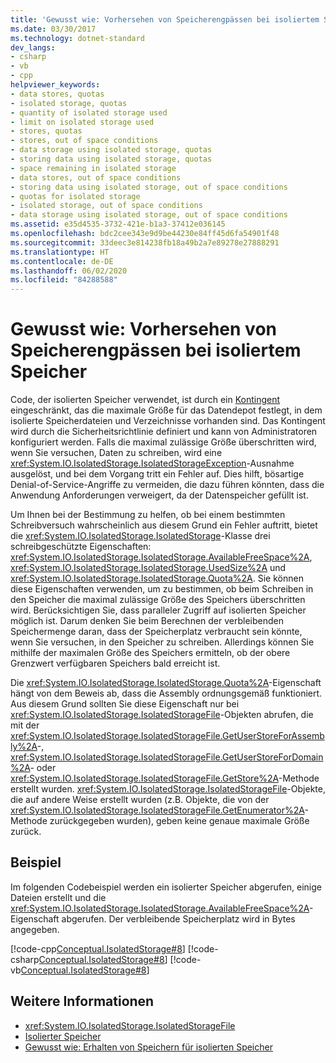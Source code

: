 ```yaml
---
title: 'Gewusst wie: Vorhersehen von Speicherengpässen bei isoliertem Speicher'
ms.date: 03/30/2017
ms.technology: dotnet-standard
dev_langs:
- csharp
- vb
- cpp
helpviewer_keywords:
- data stores, quotas
- isolated storage, quotas
- quantity of isolated storage used
- limit on isolated storage used
- stores, quotas
- stores, out of space conditions
- data storage using isolated storage, quotas
- storing data using isolated storage, quotas
- space remaining in isolated storage
- data stores, out of space conditions
- storing data using isolated storage, out of space conditions
- quotas for isolated storage
- isolated storage, out of space conditions
- data storage using isolated storage, out of space conditions
ms.assetid: e35d4535-3732-421e-b1a3-37412e036145
ms.openlocfilehash: bdc2cee343e9d9be44230e84ff45d6fa54901f48
ms.sourcegitcommit: 33deec3e814238fb18a49b2a7e89278e27888291
ms.translationtype: HT
ms.contentlocale: de-DE
ms.lasthandoff: 06/02/2020
ms.locfileid: "84288588"
---
```

# <a name="how-to-anticipate-out-of-space-conditions-with-isolated-storage"></a>Gewusst wie: Vorhersehen von Speicherengpässen bei isoliertem Speicher

Code, der isolierten Speicher verwendet, ist durch ein [Kontingent](isolated-storage.md#quotas) eingeschränkt, das die maximale Größe für das Datendepot festlegt, in dem isolierte Speicherdateien und Verzeichnisse vorhanden sind. Das Kontingent wird durch die Sicherheitsrichtlinie definiert und kann von Administratoren konfiguriert werden. Falls die maximal zulässige Größe überschritten wird, wenn Sie versuchen, Daten zu schreiben, wird eine <xref:System.IO.IsolatedStorage.IsolatedStorageException>-Ausnahme ausgelöst, und bei dem Vorgang tritt ein Fehler auf. Dies hilft, bösartige Denial-of-Service-Angriffe zu vermeiden, die dazu führen könnten, dass die Anwendung Anforderungen verweigert, da der Datenspeicher gefüllt ist.

Um Ihnen bei der Bestimmung zu helfen, ob bei einem bestimmten Schreibversuch wahrscheinlich aus diesem Grund ein Fehler auftritt, bietet die <xref:System.IO.IsolatedStorage.IsolatedStorage>-Klasse drei schreibgeschützte Eigenschaften: <xref:System.IO.IsolatedStorage.IsolatedStorage.AvailableFreeSpace%2A>, <xref:System.IO.IsolatedStorage.IsolatedStorage.UsedSize%2A> und <xref:System.IO.IsolatedStorage.IsolatedStorage.Quota%2A>. Sie können diese Eigenschaften verwenden, um zu bestimmen, ob beim Schreiben in den Speicher die maximal zulässige Größe des Speichers überschritten wird. Berücksichtigen Sie, dass paralleler Zugriff auf isolierten Speicher möglich ist. Darum denken Sie beim Berechnen der verbleibenden Speichermenge daran, dass der Speicherplatz verbraucht sein könnte, wenn Sie versuchen, in den Speicher zu schreiben. Allerdings können Sie mithilfe der maximalen Größe des Speichers ermitteln, ob der obere Grenzwert verfügbaren Speichers bald erreicht ist.

Die <xref:System.IO.IsolatedStorage.IsolatedStorage.Quota%2A>-Eigenschaft hängt von dem Beweis ab, dass die Assembly ordnungsgemäß funktioniert. Aus diesem Grund sollten Sie diese Eigenschaft nur bei <xref:System.IO.IsolatedStorage.IsolatedStorageFile>-Objekten abrufen, die mit der <xref:System.IO.IsolatedStorage.IsolatedStorageFile.GetUserStoreForAssembly%2A>-, <xref:System.IO.IsolatedStorage.IsolatedStorageFile.GetUserStoreForDomain%2A>- oder <xref:System.IO.IsolatedStorage.IsolatedStorageFile.GetStore%2A>-Methode erstellt wurden. <xref:System.IO.IsolatedStorage.IsolatedStorageFile>-Objekte, die auf andere Weise erstellt wurden (z.B. Objekte, die von der <xref:System.IO.IsolatedStorage.IsolatedStorageFile.GetEnumerator%2A>-Methode zurückgegeben wurden), geben keine genaue maximale Größe zurück.

## <a name="example"></a>Beispiel

Im folgenden Codebeispiel werden ein isolierter Speicher abgerufen, einige Dateien erstellt und die <xref:System.IO.IsolatedStorage.IsolatedStorage.AvailableFreeSpace%2A>-Eigenschaft abgerufen. Der verbleibende Speicherplatz wird in Bytes angegeben.

[!code-cpp[Conceptual.IsolatedStorage#8](../../../samples/snippets/cpp/VS_Snippets_CLR/conceptual.isolatedstorage/cpp/source7.cpp#8)]
[!code-csharp[Conceptual.IsolatedStorage#8](../../../samples/snippets/csharp/VS_Snippets_CLR/conceptual.isolatedstorage/cs/source7.cs#8)]
[!code-vb[Conceptual.IsolatedStorage#8](../../../samples/snippets/visualbasic/VS_Snippets_CLR/conceptual.isolatedstorage/vb/source7.vb#8)]

## <a name="see-also"></a>Weitere Informationen

- <xref:System.IO.IsolatedStorage.IsolatedStorageFile>
- [Isolierter Speicher](isolated-storage.md)
- [Gewusst wie: Erhalten von Speichern für isolierten Speicher](how-to-obtain-stores-for-isolated-storage.md)

